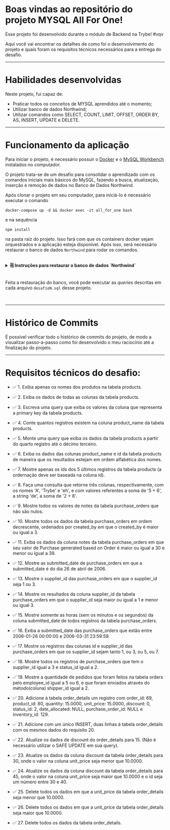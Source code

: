 # Boas vindas ao repositório do projeto <b>MYSQL All For One</b>!

Esse projeto foi desenvolvido durante o módulo de Backend na Trybe! #vqv 

Aqui você vai encontrar os detalhes de como foi o desenvolvimento do projeto e quais foram os requisitos técnicos necessários para a entrega do desafio.

---

# Habilidades desenvolvidas

Neste projeto, fui capaz de:

- Praticar todos os conceitos de MYSQL aprendidos até o momento;
- Utilizar banco de dados Northwind;
- Utilizar comandos como SELECT, COUNT, LIMIT, OFFSET, ORDER BY, AS, INSERT, UPDATE e DELETE.

---

# Funcionamento da aplicação

Para iniciar o projeto, é necessário possuir o [Docker](https://docs.docker.com/engine/install/ubuntu/) e o [MySQL Workbench](https://dev.mysql.com/downloads/workbench/) instalados no computador.

O projeto trata-se de um desafio para consolidar o aprendizado com os comandos iniciais mais básicos do MySQL, fazendo a busca, atualização, inserção e remoção de dados no Banco de Dados Northwind.

Após clonar o projeto em seu computador, para iniciá-lo é necessário executar o comando
```
docker-compose up -d && docker exec -it all_for_one bash
```
e na sequência
```
npm install
```

na pasta raíz do projeto. Isso fará com que os containers docker sejam orquestrados e a aplicação esteja disponível. Após isso, será necessário restaurar o banco de dados `Northwind` para rodar os comandos.

<br>

<details>
  <summary><strong>🗒️ Instruções para restaurar o banco de dados `Northwind`</strong></summary><br />

1. Faça o download do arquivo de backup [aqui](northwind.sql) clicando em "Raw", depois clicando com botão direito e selecionando "Salvar como" para salvar o arquivo em seu computador.
2. Abra o arquivo com algum editor de texto e selecione todo o conteúdo do arquivo usando `CTRL-A`.
3. Abra o MySQL Workbench.
4. Crie uma conexão local no MySQL Workbench utilizando o hostname `localhost`, a porta `3306`, o usuário `root` e a senha `password`.
5. Abra uma nova janela de query e cole dentro dela todo o conteúdo do arquivo `northwind.sql`.
6. Selecione todo o código com o atalho `CTRL-A` e depois clique no ícone de raio para executar a query.

    ![Restaurando o banco Northwind](images/restore_northwind.png)
7. Aguarde alguns segundos (espere em torno de 30 segundos antes de tentar fazer algo).
8. Clique no botão apontado na imagem a seguir para atualizar a listagem de banco de dados.

    ![Tabelas do banco Northwind](images/refresh_databases.png)
9. Verifique se o banco restaurado possui todas as seguintes tabelas:

    ![Tabelas do banco Northwind](images/northwind.png)
10. Clique com botão direito em cada tabela e selecione "Select Rows" e certifique-se que todas as tabelas possuem registros. Caso tenha alguma faltando, faça o passo a seguir. Caso contrário, pode ir para próxima seção.
11. Caso existam tabelas faltando, drope o banco de dados clicando com o botão direito em cima do banco de dados northwind e selecionando "Drop Schema" e refaça os passos novamente, dessa vez aguardando um tempo maior quando executar o script de restauração.

    ![Drop Schema](images/drop_database.png)

</details>

<br>

Feita a restauração do banco, você pode executar as _queries_ descritas em cada arquivo `desafioN.sql` desse projeto.

<br> 

---

# Histórico de Commits

É possível verificar todo o histórico de commits do projeto, de modo a visualizar passo-a-passo como foi desenvolvido o meu raciocínio até a finalização do projeto.

---

# Requisitos técnicos do desafio:

- ✅ 1. Exiba apenas os nomes dos produtos na tabela products.

- ✅ 2. Exiba os dados de todas as colunas da tabela products.

- ✅ 3. Escreva uma query que exiba os valores da coluna que representa a primary key da tabela products.

- ✅ 4. Conte quantos registros existem na coluna product_name da tabela products.

- ✅ 5. Monte uma query que exiba os dados da tabela products a partir do quarto registro até o décimo terceiro.

- ✅ 6. Exiba os dados das colunas product_name e id da tabela products de maneira que os resultados estejam em ordem alfabética dos nomes.

- ✅ 7. Mostre apenas os ids dos 5 últimos registros da tabela products (a ordernação deve ser baseada na coluna id).

- ✅ 8. Faça uma consulta que retorne três colunas, respectivamente, com os nomes 'A', 'Trybe' e 'eh', e com valores referentes a soma de '5 + 6', a string 'de', a soma de '2 + 8'.
  
- ✅ 9. Mostre todos os valores de notes da tabela purchase_orders que não são nulos.

- ✅ 10. Mostre todos os dados da tabela purchase_orders em ordem decrescente, ordenados por created_by em que o created_by é maior ou igual a 3.

- ✅ 11. Exiba os dados da coluna notes da tabela purchase_orders em que seu valor de Purchase generated based on Order é maior ou igual a 30 e menor ou igual a 39.

- ✅ 12. Mostre as submitted_date de purchase_orders em que a submitted_date é do dia 26 de abril de 2006.

- ✅ 13. Mostre o supplier_id das purchase_orders em que o supplier_id seja 1 ou 3.

- ✅ 14. Mostre os resultados da coluna supplier_id da tabela purchase_orders em que o supplier_id seja maior ou igual a 1 e menor ou igual 3.

- ✅ 15. Mostre somente as horas (sem os minutos e os segundos) da coluna submitted_date de todos registros da tabela purchase_orders.

- ✅ 16. Exiba a submitted_date das purchase_orders que estão entre 2006-01-26 00:00:00 e 2006-03-31 23:59:59.

- ✅ 17. Mostre os registros das colunas id e supplier_id das purchase_orders em que os supplier_id sejam tanto 1, ou 3, ou 5, ou 7.

- ✅ 18. Mostre todos os registros de purchase_orders que tem o supplier_id igual a 3 e status_id igual a 2.

- ✅ 19. Mostre a quantidade de pedidos que foram feitos na tabela orders pelo employee_id igual a 5 ou 6, e que foram enviados através do método(coluna) shipper_id igual a 2.
  
- ✅ 20. Adicione à tabela order_details um registro com order_id: 69, product_id: 80, quantity: 15.0000, unit_price: 15.0000, discount: 0, status_id: 2, date_allocated: NULL, purchase_order_id: NULL e inventory_id: 129.

- ✅ 21. Adicione com um único INSERT, duas linhas à tabela order_details com os mesmos dados do requisito 20.

- ✅ 22. Atualize os dados de discount do order_details para 15. (Não é necessário utilizar o SAFE UPDATE em sua query).

- ✅ 23. Atualize os dados da coluna discount da tabela order_details para 30, onde o valor na coluna unit_price seja menor que 10.0000.

- ✅ 24. Atualize os dados da coluna discount da tabela order_details para 45, onde o valor na coluna unit_price seja maior que 10.0000 e o id seja um número entre 30 e 40.
  
- ✅ 25. Delete todos os dados em que a unit_price da tabela order_details seja menor que 10.0000.

- ✅ 26. Delete todos os dados em que a unit_price da tabela order_details seja maior que 10.0000.

- ✅ 27. Delete todos os dados da tabela order_details.
